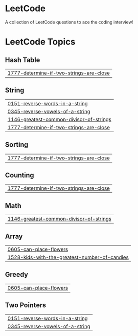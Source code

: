 # LeetCode
A collection of LeetCode questions to ace the coding interview!

<!---LeetCode Topics Start-->
# LeetCode Topics
## Hash Table
|  |
| ------- |
| [1777-determine-if-two-strings-are-close](https://github.com/jisangeorgekutty/LeetCode/tree/master/1777-determine-if-two-strings-are-close) |
## String
|  |
| ------- |
| [0151-reverse-words-in-a-string](https://github.com/jisangeorgekutty/LeetCode/tree/master/0151-reverse-words-in-a-string) |
| [0345-reverse-vowels-of-a-string](https://github.com/jisangeorgekutty/LeetCode/tree/master/0345-reverse-vowels-of-a-string) |
| [1146-greatest-common-divisor-of-strings](https://github.com/jisangeorgekutty/LeetCode/tree/master/1146-greatest-common-divisor-of-strings) |
| [1777-determine-if-two-strings-are-close](https://github.com/jisangeorgekutty/LeetCode/tree/master/1777-determine-if-two-strings-are-close) |
## Sorting
|  |
| ------- |
| [1777-determine-if-two-strings-are-close](https://github.com/jisangeorgekutty/LeetCode/tree/master/1777-determine-if-two-strings-are-close) |
## Counting
|  |
| ------- |
| [1777-determine-if-two-strings-are-close](https://github.com/jisangeorgekutty/LeetCode/tree/master/1777-determine-if-two-strings-are-close) |
## Math
|  |
| ------- |
| [1146-greatest-common-divisor-of-strings](https://github.com/jisangeorgekutty/LeetCode/tree/master/1146-greatest-common-divisor-of-strings) |
## Array
|  |
| ------- |
| [0605-can-place-flowers](https://github.com/jisangeorgekutty/LeetCode/tree/master/0605-can-place-flowers) |
| [1528-kids-with-the-greatest-number-of-candies](https://github.com/jisangeorgekutty/LeetCode/tree/master/1528-kids-with-the-greatest-number-of-candies) |
## Greedy
|  |
| ------- |
| [0605-can-place-flowers](https://github.com/jisangeorgekutty/LeetCode/tree/master/0605-can-place-flowers) |
## Two Pointers
|  |
| ------- |
| [0151-reverse-words-in-a-string](https://github.com/jisangeorgekutty/LeetCode/tree/master/0151-reverse-words-in-a-string) |
| [0345-reverse-vowels-of-a-string](https://github.com/jisangeorgekutty/LeetCode/tree/master/0345-reverse-vowels-of-a-string) |
<!---LeetCode Topics End-->